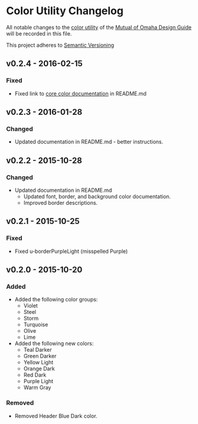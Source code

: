 Color Utility Changelog
=======================
All notable changes to the [color utility](http://cdn.mutualofomaha.com/design-guide/3/toolkit/core/moo-utility-color/) of the [Mutual of Omaha Design Guide](http://cdn.mutualofomaha.com/design-guide/) will be recorded in this file.

This project adheres to [Semantic Versioning](http://semver.org)


v0.2.4 - 2016-02-15
-------------------
### Fixed
* Fixed link to [core color documentation](http://cdn.mutualofomaha.com/design-guide/3/core/color/) in README.md


v0.2.3 - 2016-01-28
-------------------
### Changed
* Updated documentation in README.md - better instructions.


v0.2.2 - 2015-10-28
-------------------
### Changed
* Updated documentation in README.md
    * Updated font, border, and background color documentation.
    * Improved border descriptions.


v0.2.1 - 2015-10-25
-------------------
### Fixed
* Fixed u-borderPurpleLight (misspelled Purple)


v0.2.0 - 2015-10-20
-------------------
### Added
* Added the following color groups:
    * Violet
    * Steel
    * Storm
    * Turquoise
    * Olive
    * Lime
* Added the following new colors:
    * Teal Darker
    * Green Darker
    * Yellow Light
    * Orange Dark
    * Red Dark
    * Purple Light
    * Warm Gray
### Removed
* Removed Header Blue Dark color.

